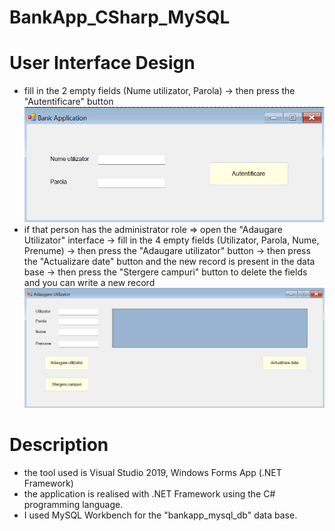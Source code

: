 # BankApp_CSharp_MySQL

# User Interface Design
- fill in the 2 empty fields (Nume utilizator, Parola)
  -> then press the "Autentificare" button
![](the%20Bank%20Application%20interface.png)
- if that person has the administrator role => open the "Adaugare Utilizator" interface
  -> fill in the 4 empty fields (Utilizator, Parola, Nume, Prenume)
  -> then press the "Adaugare utilizator" button
  -> then press the "Actualizare date" button and the new record is present in the data base
  -> then press the "Stergere campuri" button to delete the fields and you can write a new record
![](photo%20with%20the%20Adaugare%20Utilizator%20interface.png)


# Description
- the tool used is Visual Studio 2019, Windows Forms App (.NET Framework)
- the application is realised with .NET Framework using the C# programming language.
- I used MySQL Workbench for the "bankapp_mysql_db" data base.

